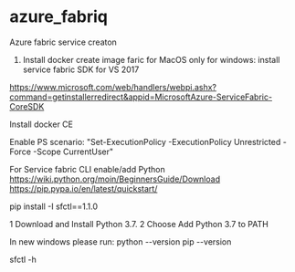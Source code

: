 # azure_fabriq
Azure fabric service creaton

1. Install docker create image faric for MacOS only
for windows:
install service fabric SDK for VS 2017

https://www.microsoft.com/web/handlers/webpi.ashx?command=getinstallerredirect&appid=MicrosoftAzure-ServiceFabric-CoreSDK

Install docker CE 

Enable PS scenario:
"Set-ExecutionPolicy -ExecutionPolicy Unrestricted -Force -Scope CurrentUser"


For Service fabric CLI enable/add Python 
https://wiki.python.org/moin/BeginnersGuide/Download
https://pip.pypa.io/en/latest/quickstart/

pip install -I sfctl==1.1.0

1 Download and Install Python 3.7.
2 Choose Add Python 3.7 to PATH


In new windows please run:
python --version
pip --version

sfctl -h


